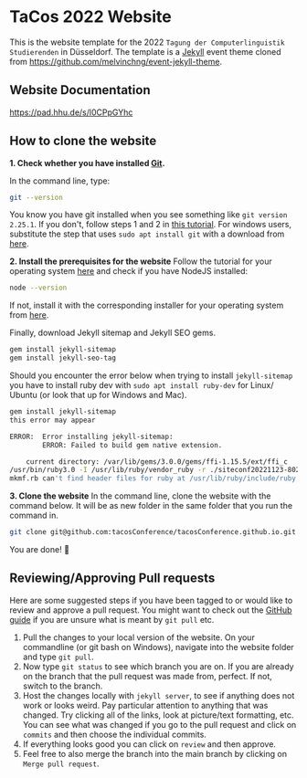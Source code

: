 # TaCos 2022 Website 
This is the website template for the 2022 `Tagung der Computerlinguistik Studierenden` in Düsseldorf. The template is a [Jekyll](https://jekyllrb.com/) event theme cloned from https://github.com/melvinchng/event-jekyll-theme. 

## Website Documentation

https://pad.hhu.de/s/l0CPpGYhc 


## How to clone the website
**1. Check whether you have installed [Git](https://git-scm.com/).**

In the command line, type:
```sh
git --version
``` 
You know you have git installed when you see something like `git version 2.25.1`. If you don't, follow steps 1 and 2 in [this tutorial](https://docs.slam.phil.hhu.de/#/github_tut). For windows users, substitute the step that uses `sudo apt install git` with a download from [here](https://git-scm.com/download/win).

**2. Install the prerequisites for the website**
Follow the tutorial for your operating system [here](https://jekyllrb.com/docs/installation/#requirements) and check if you have NodeJS installed:
```sh
node --version
```
If not, install it with the corresponding installer for your operating system from [here](https://nodejs.org/en/download/). 

Finally, download Jekyll sitemap and Jekyll SEO gems.
```sh
gem install jekyll-sitemap
gem install jekyll-seo-tag
```
Should you encounter the error below when trying to install `jekyll-sitemap` you have to install ruby dev with `sudo apt install ruby-dev` for Linux/ Ubuntu (or look that up for Windows and Mac). 

```sh
gem install jekyll-sitemap
this error may appear

ERROR:  Error installing jekyll-sitemap:
        ERROR: Failed to build gem native extension.

    current directory: /var/lib/gems/3.0.0/gems/ffi-1.15.5/ext/ffi_c
/usr/bin/ruby3.0 -I /usr/lib/ruby/vendor_ruby -r ./siteconf20221123-802-zy3iwm.rb extconf.rb
mkmf.rb can't find header files for ruby at /usr/lib/ruby/include/ruby.h
```

**3. Clone the website**
In the command line, clone the website with the command below. It will be as new folder in the same folder that you run the command in. 
```sh
git clone git@github.com:tacosConference/tacosConference.github.io.git
```

You are done! :tada:

## Reviewing/Approving Pull requests
Here are some suggested steps if you have been tagged to or would like to review and approve a pull request.
You might want to check out the [GitHub guide](https://docs.slam.phil.hhu.de/#/github_tut) if you are unsure what is meant by `git pull` etc. 

1. Pull the changes to your local version of the website. On your commandline (or git bash on Windows), navigate into the website folder and type `git pull`. 
2. Now type `git status` to see which branch you are on. If you are already on the branch that the pull request was made from, perfect. If not, switch to the branch. 
3. Host the changes locally with `jekyll server`, to see if anything does not work or looks weird. Pay particular attention to anything that was changed. Try clicking all of the links, look at picture/text formatting, etc.  You can see what was changed if you go to the pull request and click on `commits` and then choose the individual commits. 
4. If everything looks good you can click on `review` and then approve. 
5. Feel free to also merge the branch into the main branch by clicking on `Merge pull request`. 

